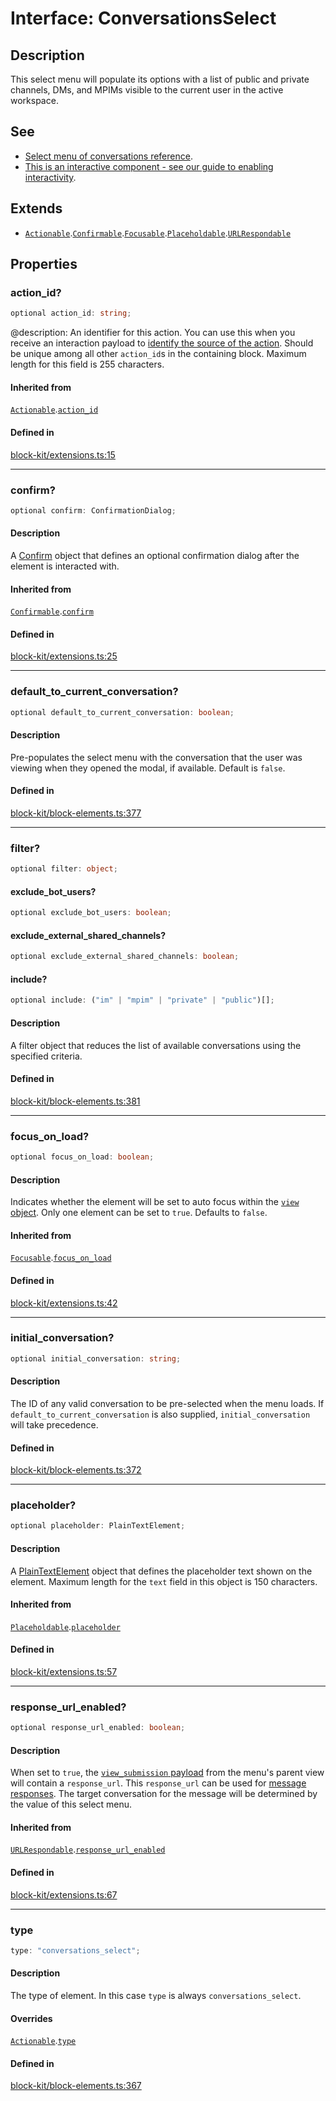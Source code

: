 # Interface: ConversationsSelect

## Description

This select menu will populate its options with a list of public and private channels, DMs, and MPIMs
visible to the current user in the active workspace.

## See

 - [Select menu of conversations reference](https://api.slack.com/reference/block-kit/block-elements#conversations_select).
 - [This is an interactive component - see our guide to enabling interactivity](https://api.slack.com/interactivity/handling).

## Extends

- [`Actionable`](Interface.Actionable.md).[`Confirmable`](Interface.Confirmable.md).[`Focusable`](Interface.Focusable.md).[`Placeholdable`](Interface.Placeholdable.md).[`URLRespondable`](Interface.URLRespondable.md)

## Properties

### action\_id?

```ts
optional action_id: string;
```

@description: An identifier for this action. You can use this when you receive an interaction payload to
[identify the source of the action](https://api.slack.com/interactivity/handling#payloads). Should be unique
among all other `action_id`s in the containing block. Maximum length for this field is 255 characters.

#### Inherited from

[`Actionable`](Interface.Actionable.md).[`action_id`](Interface.Actionable.md#action_id)

#### Defined in

[block-kit/extensions.ts:15](https://github.com/slackapi/node-slack-sdk/blob/main/packages/types/src/block-kit/extensions.ts#L15)

***

### confirm?

```ts
optional confirm: ConfirmationDialog;
```

#### Description

A [Confirm](Interface.Confirm.md) object that defines an optional confirmation dialog after the element is interacted
with.

#### Inherited from

[`Confirmable`](Interface.Confirmable.md).[`confirm`](Interface.Confirmable.md#confirm)

#### Defined in

[block-kit/extensions.ts:25](https://github.com/slackapi/node-slack-sdk/blob/main/packages/types/src/block-kit/extensions.ts#L25)

***

### default\_to\_current\_conversation?

```ts
optional default_to_current_conversation: boolean;
```

#### Description

Pre-populates the select menu with the conversation that the user was viewing when they opened the
modal, if available. Default is `false`.

#### Defined in

[block-kit/block-elements.ts:377](https://github.com/slackapi/node-slack-sdk/blob/main/packages/types/src/block-kit/block-elements.ts#L377)

***

### filter?

```ts
optional filter: object;
```

#### exclude\_bot\_users?

```ts
optional exclude_bot_users: boolean;
```

#### exclude\_external\_shared\_channels?

```ts
optional exclude_external_shared_channels: boolean;
```

#### include?

```ts
optional include: ("im" | "mpim" | "private" | "public")[];
```

#### Description

A filter object that reduces the list of available conversations using the specified criteria.

#### Defined in

[block-kit/block-elements.ts:381](https://github.com/slackapi/node-slack-sdk/blob/main/packages/types/src/block-kit/block-elements.ts#L381)

***

### focus\_on\_load?

```ts
optional focus_on_load: boolean;
```

#### Description

Indicates whether the element will be set to auto focus within the
[`view` object](https://api.slack.com/reference/surfaces/views). Only one element can be set to `true`.
Defaults to `false`.

#### Inherited from

[`Focusable`](Interface.Focusable.md).[`focus_on_load`](Interface.Focusable.md#focus_on_load)

#### Defined in

[block-kit/extensions.ts:42](https://github.com/slackapi/node-slack-sdk/blob/main/packages/types/src/block-kit/extensions.ts#L42)

***

### initial\_conversation?

```ts
optional initial_conversation: string;
```

#### Description

The ID of any valid conversation to be pre-selected when the menu loads. If
`default_to_current_conversation` is also supplied, `initial_conversation` will take precedence.

#### Defined in

[block-kit/block-elements.ts:372](https://github.com/slackapi/node-slack-sdk/blob/main/packages/types/src/block-kit/block-elements.ts#L372)

***

### placeholder?

```ts
optional placeholder: PlainTextElement;
```

#### Description

A [PlainTextElement](Interface.PlainTextElement.md) object that defines the placeholder text shown on the element. Maximum
length for the `text` field in this object is 150 characters.

#### Inherited from

[`Placeholdable`](Interface.Placeholdable.md).[`placeholder`](Interface.Placeholdable.md#placeholder)

#### Defined in

[block-kit/extensions.ts:57](https://github.com/slackapi/node-slack-sdk/blob/main/packages/types/src/block-kit/extensions.ts#L57)

***

### response\_url\_enabled?

```ts
optional response_url_enabled: boolean;
```

#### Description

When set to `true`, the [`view_submission` payload](https://api.slack.com/reference/interaction-payloads/views#view_submission)
from the menu's parent view will contain a `response_url`. This `response_url` can be used for
[message responses](https://api.slack.com/interactivity/handling#message_responses). The target conversation
for the message will be determined by the value of this select menu.

#### Inherited from

[`URLRespondable`](Interface.URLRespondable.md).[`response_url_enabled`](Interface.URLRespondable.md#response_url_enabled)

#### Defined in

[block-kit/extensions.ts:67](https://github.com/slackapi/node-slack-sdk/blob/main/packages/types/src/block-kit/extensions.ts#L67)

***

### type

```ts
type: "conversations_select";
```

#### Description

The type of element. In this case `type` is always `conversations_select`.

#### Overrides

[`Actionable`](Interface.Actionable.md).[`type`](Interface.Actionable.md#type)

#### Defined in

[block-kit/block-elements.ts:367](https://github.com/slackapi/node-slack-sdk/blob/main/packages/types/src/block-kit/block-elements.ts#L367)
